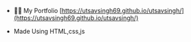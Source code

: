 
- 👨‍💻 My Portfolio [https://utsavsingh69.github.io/utsavsingh/](https://utsavsingh69.github.io/utsavsingh/)

- Made Using HTML,css,js